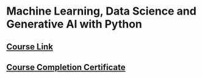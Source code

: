 # Machine Learning, Data Science and Generative AI with Python

## [Course Link](https://www.udemy.com/course/data-science-and-machine-learning-with-python-hands-on/)

## [Course Completion Certificate]()

